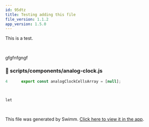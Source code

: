 ```yaml
---
id: 95dtz
title: Testing adding this file
file_version: 1.1.2
app_version: 1.5.0
---
```


This is a test.

<br/>

gfgfnfgngf
<!-- NOTE-swimm-snippet: the lines below link your snippet to Swimm -->
### 📄 scripts/components/analog-clock.js
```javascript
4      export const analogClockCellsArray = [null];
```

<br/>

`let`<swm-token data-swm-token=":scripts/components/analog-clock.js:40:0:0:`let drawClockTest = (params) =&gt; {`"/>

<br/>

This file was generated by Swimm. [Click here to view it in the app](/repos/Z2l0aHViJTNBJTNBc21hcnQtbWlycm9yJTNBJTNBSWRpdFllZ2VyU3dpbW0=/docs/95dtz).
